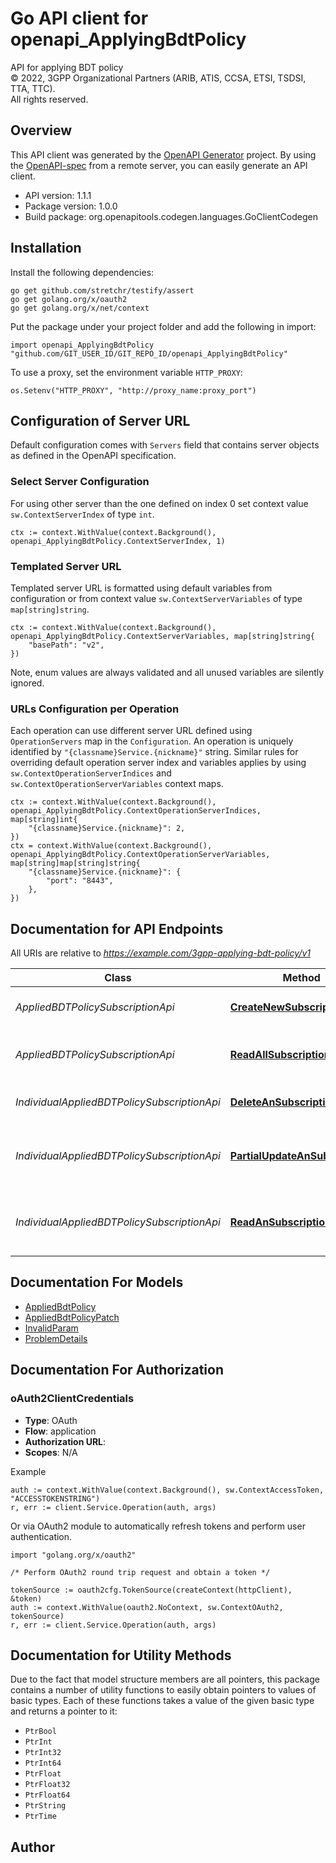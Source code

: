 # Go API client for openapi_ApplyingBdtPolicy

API for applying BDT policy  
© 2022, 3GPP Organizational Partners (ARIB, ATIS, CCSA, ETSI, TSDSI, TTA, TTC).  
All rights reserved.


## Overview
This API client was generated by the [OpenAPI Generator](https://openapi-generator.tech) project.  By using the [OpenAPI-spec](https://www.openapis.org/) from a remote server, you can easily generate an API client.

- API version: 1.1.1
- Package version: 1.0.0
- Build package: org.openapitools.codegen.languages.GoClientCodegen

## Installation

Install the following dependencies:

```shell
go get github.com/stretchr/testify/assert
go get golang.org/x/oauth2
go get golang.org/x/net/context
```

Put the package under your project folder and add the following in import:

```golang
import openapi_ApplyingBdtPolicy "github.com/GIT_USER_ID/GIT_REPO_ID/openapi_ApplyingBdtPolicy"
```

To use a proxy, set the environment variable `HTTP_PROXY`:

```golang
os.Setenv("HTTP_PROXY", "http://proxy_name:proxy_port")
```

## Configuration of Server URL

Default configuration comes with `Servers` field that contains server objects as defined in the OpenAPI specification.

### Select Server Configuration

For using other server than the one defined on index 0 set context value `sw.ContextServerIndex` of type `int`.

```golang
ctx := context.WithValue(context.Background(), openapi_ApplyingBdtPolicy.ContextServerIndex, 1)
```

### Templated Server URL

Templated server URL is formatted using default variables from configuration or from context value `sw.ContextServerVariables` of type `map[string]string`.

```golang
ctx := context.WithValue(context.Background(), openapi_ApplyingBdtPolicy.ContextServerVariables, map[string]string{
	"basePath": "v2",
})
```

Note, enum values are always validated and all unused variables are silently ignored.

### URLs Configuration per Operation

Each operation can use different server URL defined using `OperationServers` map in the `Configuration`.
An operation is uniquely identified by `"{classname}Service.{nickname}"` string.
Similar rules for overriding default operation server index and variables applies by using `sw.ContextOperationServerIndices` and `sw.ContextOperationServerVariables` context maps.

```golang
ctx := context.WithValue(context.Background(), openapi_ApplyingBdtPolicy.ContextOperationServerIndices, map[string]int{
	"{classname}Service.{nickname}": 2,
})
ctx = context.WithValue(context.Background(), openapi_ApplyingBdtPolicy.ContextOperationServerVariables, map[string]map[string]string{
	"{classname}Service.{nickname}": {
		"port": "8443",
	},
})
```

## Documentation for API Endpoints

All URIs are relative to *https://example.com/3gpp-applying-bdt-policy/v1*

Class | Method | HTTP request | Description
------------ | ------------- | ------------- | -------------
*AppliedBDTPolicySubscriptionApi* | [**CreateNewSubscription**](docs/AppliedBDTPolicySubscriptionApi.md#createnewsubscription) | **Post** /{afId}/subscriptions | Creates a new subscription resource
*AppliedBDTPolicySubscriptionApi* | [**ReadAllSubscriptions**](docs/AppliedBDTPolicySubscriptionApi.md#readallsubscriptions) | **Get** /{afId}/subscriptions | read all of the active subscriptions for the AF
*IndividualAppliedBDTPolicySubscriptionApi* | [**DeleteAnSubscription**](docs/IndividualAppliedBDTPolicySubscriptionApi.md#deleteansubscription) | **Delete** /{afId}/subscriptions/{subscriptionId} | Deletes an already existing subscription
*IndividualAppliedBDTPolicySubscriptionApi* | [**PartialUpdateAnSubscription**](docs/IndividualAppliedBDTPolicySubscriptionApi.md#partialupdateansubscription) | **Patch** /{afId}/subscriptions/{subscriptionId} | Partial updates/replaces an existing subscription resource
*IndividualAppliedBDTPolicySubscriptionApi* | [**ReadAnSubscription**](docs/IndividualAppliedBDTPolicySubscriptionApi.md#readansubscription) | **Get** /{afId}/subscriptions/{subscriptionId} | read an active subscriptions for the SCS/AS and the subscription Id


## Documentation For Models

 - [AppliedBdtPolicy](docs/AppliedBdtPolicy.md)
 - [AppliedBdtPolicyPatch](docs/AppliedBdtPolicyPatch.md)
 - [InvalidParam](docs/InvalidParam.md)
 - [ProblemDetails](docs/ProblemDetails.md)


## Documentation For Authorization



### oAuth2ClientCredentials


- **Type**: OAuth
- **Flow**: application
- **Authorization URL**: 
- **Scopes**: N/A

Example

```golang
auth := context.WithValue(context.Background(), sw.ContextAccessToken, "ACCESSTOKENSTRING")
r, err := client.Service.Operation(auth, args)
```

Or via OAuth2 module to automatically refresh tokens and perform user authentication.

```golang
import "golang.org/x/oauth2"

/* Perform OAuth2 round trip request and obtain a token */

tokenSource := oauth2cfg.TokenSource(createContext(httpClient), &token)
auth := context.WithValue(oauth2.NoContext, sw.ContextOAuth2, tokenSource)
r, err := client.Service.Operation(auth, args)
```


## Documentation for Utility Methods

Due to the fact that model structure members are all pointers, this package contains
a number of utility functions to easily obtain pointers to values of basic types.
Each of these functions takes a value of the given basic type and returns a pointer to it:

* `PtrBool`
* `PtrInt`
* `PtrInt32`
* `PtrInt64`
* `PtrFloat`
* `PtrFloat32`
* `PtrFloat64`
* `PtrString`
* `PtrTime`

## Author



